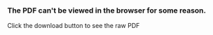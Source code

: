 ### The PDF can't be viewed in the browser for some reason. 
Click the download button to see the raw PDF
